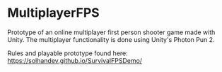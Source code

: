 # MultiplayerFPS
Prototype of an online multiplayer first person shooter game made with Unity. The multiplayer functionality is done using Unity's Photon Pun 2. 

Rules and playable prototype found here: https://solhandev.github.io/SurvivalFPSDemo/
